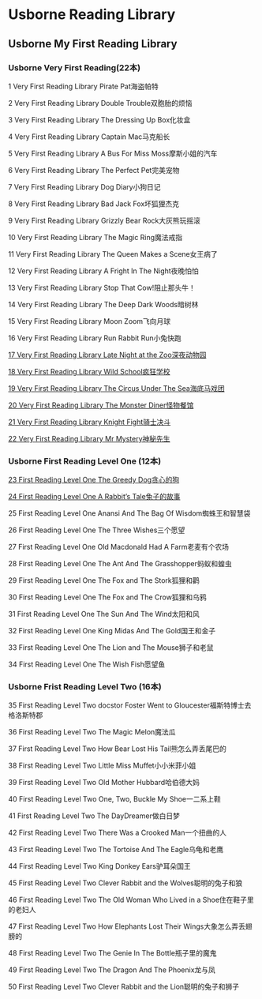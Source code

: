 # Usborne Reading Library

## Usborne My First Reading Library

### **Usborne Very First Reading(22本)**

1 Very First Reading Library Pirate Pat海盗帕特

2 Very First Reading Library Double Trouble双胞胎的烦恼

3 Very First Reading Library The Dressing Up Box化妆盒

4 Very First Reading Library Captain Mac马克船长

5 Very First Reading Library A Bus For Miss Moss摩斯小姐的汽车

6 Very First Reading Library The Perfect Pet完美宠物

7 Very First Reading Library Dog Diary小狗日记

8 Very First Reading Library Bad Jack Fox坏狐狸杰克

9 Very First Reading Library Grizzly Bear Rock大灰熊玩摇滚

10 Very First Reading Library The Magic Ring魔法戒指

11 Very First Reading Library The Queen Makes a Scene女王病了

12 Very First Reading Library A Fright In The Night夜晚怕怕

13 Very First Reading Library Stop That Cow!阻止那头牛！

14 Very First Reading Library The Deep Dark Woods暗树林

15 Very First Reading Library Moon Zoom飞向月球

16 Very First Reading Library Run Rabbit Run小兔快跑

[17 Very First Reading Library Late Night at the Zoo深夜动物园](docs/17_LateNightAtTheZoo.md)

[18 Very First Reading Library Wild School疯狂学校](docs/18_WildSchool.md)

[19 Very First Reading Library The Circus Under The Sea海底马戏团](docs/19_TheCircusUnderTheSea.md)

[20 Very First Reading Library The Monster Diner怪物餐馆](docs/20_TheMonsterDiner.md)

[21 Very First Reading Library Knight Fight骑士决斗](docs/21_KnightFight.md)

[22 Very First Reading Library Mr Mystery神秘先生](docs/22_MrMystery.md)

### **Usborne First Reading Level One (12本)**

[23 First Reading Level One The Greedy Dog贪心的狗](docs/23_TheGreedyDog.md)

[24 First Reading Level One A Rabbit’s Tale兔子的故事](docs/24_TheRabbit'sTale.md)

25 First Reading Level One Anansi And The Bag Of Wisdom蜘蛛王和智慧袋

26 First Reading Level One The Three Wishes三个愿望

27 First Reading Level One Old Macdonald Had A Farm老麦有个农场

28 First Reading Level One The Ant And The Grasshopper蚂蚁和蝗虫

29 First Reading Level One The Fox and The Stork狐狸和鹳

30 First Reading Level One The Fox and The Crow狐狸和乌鸦

31 First Reading Level One The Sun And The Wind太阳和风

32 First Reading Level One King Midas And The Gold国王和金子

33 First Reading Level One The Lion and The Mouse狮子和老鼠

34 First Reading Level One The Wish Fish愿望鱼

### **Usborne Frist Reading Level Two (16本)**

35 First Reading Level Two docstor Foster Went to Gloucester福斯特博士去格洛斯特郡

36 First Reading Level Two The Magic Melon魔法瓜

37 First Reading Level Two How Bear Lost His Tail熊怎么弄丢尾巴的

38 First Reading Level Two Little Miss Muffet小小米菲小姐

39 First Reading Level Two Old Mother Hubbard哈伯德大妈

40 First Reading Level Two One, Two, Buckle My Shoe一二系上鞋

41 First Reading Level Two The DayDreamer做白日梦

42 First Reading Level Two There Was a Crooked Man一个扭曲的人

43 First Reading Level Two The Tortoise And The Eagle乌龟和老鹰

44 First Reading Level Two King Donkey Ears驴耳朵国王

45 First Reading Level Two Clever Rabbit and the Wolves聪明的兔子和狼

46 First Reading Level Two The Old Woman Who Lived in a Shoe住在鞋子里的老妇人

47 First Reading Level Two How Elephants Lost Their Wings大象怎么弄丢翅膀的

48 First Reading Level Two The Genie In The Bottle瓶子里的魔鬼

49 First Reading Level Two The Dragon And The Phoenix龙与凤

50 First Reading Level Two Clever Rabbit and the Lion聪明的兔子和狮子



